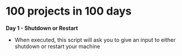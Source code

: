 # 100 projects in 100 days

**Day 1 - Shutdown or Restart**
 * When executed, this script will ask you to give an input to either shutdown or restart your machine
  
  
  
  
